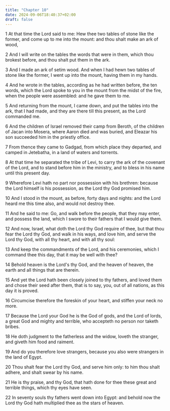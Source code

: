 ```yaml
---
title: "Chapter 10"
date: 2024-09-06T18:40:37+02:00
draft: false
---
```




1 At that time the Lord said to me: Hew thee two tables of stone like the former, and come up to me into the mount: and thou shalt make an ark of wood,

2 And I will write on the tables the words that were in them, which thou brokest before, and thou shalt put them in the ark.

3 And I made an ark of setim wood. And when I had hewn two tables of stone like the former, I went up into the mount, having them in my hands.

4 And he wrote in the tables, according as he had written before, the ten words, which the Lord spoke to you in the mount from the midst of the fire, when the people were assembled: and he gave them to me.

5 And returning from the mount, I came down, and put the tables into the ark, that I had made, and they are there till this present, as the Lord commanded me.

6 And the children of Israel removed their camp from Beroth, of the children of Jacan into Mosera, where Aaron died and was buried, and Eleazar his son succeeded him in the priestly office.

7 From thence they came to Gadgad, from which place they departed, and camped in Jetebatha, in a land of waters and torrents.

8 At that time he separated the tribe of Levi, to carry the ark of the covenant of the Lord, and to stand before him in the ministry, and to bless in his name until this present day.

9 Wherefore Levi hath no part nor possession with his brethren: because the Lord himself is his possession, as the Lord thy God promised him.

10 And I stood in the mount, as before, forty days and nights: and the Lord heard me this time also, and would not destroy thee.

11 And he said to me: Go, and walk before the people, that they may enter, and possess the land, which I swore to their fathers that I would give them.

12 And now, Israel, what doth the Lord thy God require of thee, but that thou fear the Lord thy God, and walk in his ways, and love him, and serve the Lord thy God, with all thy heart, and with all thy soul:

13 And keep the commandments of the Lord, and his ceremonies, which I command thee this day, that it may be well with thee?

14 Behold heaven is the Lord's thy God, and the heaven of heaven, the earth and all things that are therein.

15 And yet the Lord hath been closely joined to thy fathers, and loved them and chose their seed after them, that is to say, you, out of all nations, as this day it is proved.

16 Circumcise therefore the foreskin of your heart, and stiffen your neck no more.

17 Because the Lord your God he is the God of gods, and the Lord of lords, a great God and mighty and terrible, who accepteth no person nor taketh bribes.

18 He doth judgment to the fatherless and the widow, loveth the stranger, and giveth him food and raiment.

19 And do you therefore love strangers, because you also were strangers in the land of Egypt.

20 Thou shalt fear the Lord thy God, and serve him only: to him thou shalt adhere, and shalt swear by his name.

21 He is thy praise, and thy God, that hath done for thee these great and terrible things, which thy eyes have seen.

22 In seventy souls thy fathers went down into Egypt: and behold now the Lord thy God hath multiplied thee as the stars of heaven.

